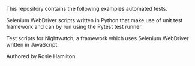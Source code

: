 This repository contains the following examples automated tests. 

Selenium WebDriver scripts written in Python that make use of unit test framework and can by run using the Pytest test runner. 

Test scripts for Nightwatch, a framework which uses Selenium WebDriver written in JavaScript.

Authored by Rosie Hamilton.  
